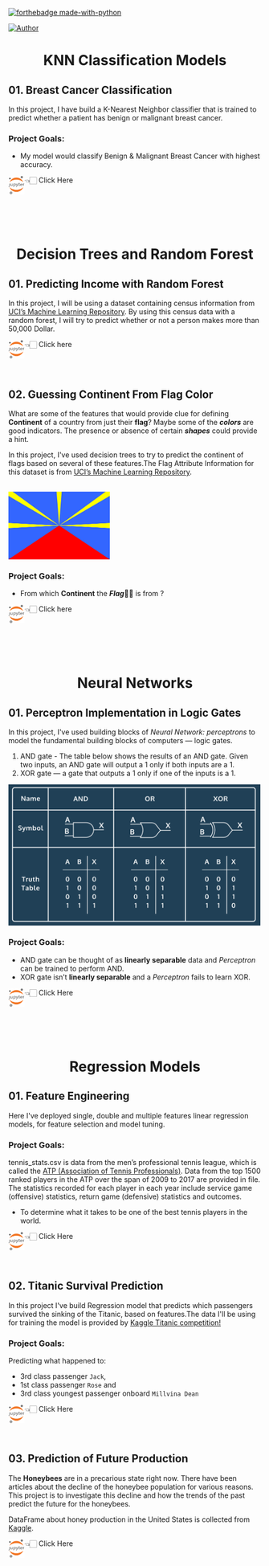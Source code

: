 
[![forthebadge made-with-python](http://ForTheBadge.com/images/badges/made-with-python.svg)](https://www.python.org/)
  


[![Author](https://img.shields.io/badge/author-MdTabassumHossainEmon-orange)](https://github.com/Emon-ProCoder7)

  


<h1 align = 'center'><strong> KNN Classification Models </strong></h1>  

## 01. Breast Cancer Classification

  In this project, I have build a K-Nearest Neighbor classifier that is trained to predict whether a patient has benign or malignant breast cancer.
  
### Project Goals:
  
   - My model would classify Benign & Malignant Breast Cancer with highest accuracy.


👈🏻 Click Here [<img align="left" alt="Emon-ProCoder7 | Jupyter" width="32px" src="https://raw.githubusercontent.com/Emon-ProCoder7/python_projects/master/jupyter.png"/>](https://github.com/Emon-ProCoder7/Machine-Learning-Projects/blob/master/Breast_cancer_classifier.ipynb)

<br><br><br><br>


<h1 align = 'center'><strong> Decision Trees and Random Forest </strong></h1> 


## 01. Predicting Income with Random Forest

  In this project, I will be using a dataset containing census information from [UCI’s Machine Learning Repository](https://archive.ics.uci.edu/ml/datasets/census+income).
By using this census data with a random forest, I will try to predict whether or not a person makes more than 50,000 Dollar.
  

👈🏻 Click here [<img align="left" alt="Emon-ProCoder7 | Jupyter" width="32px" src="https://raw.githubusercontent.com/Emon-ProCoder7/python_projects/master/jupyter.png"/>](https://github.com/Emon-ProCoder7/Machine-Learning-Projects/blob/master/Income_prediction.ipynb)


<br><br>


## 02. Guessing Continent From Flag Color

  What are some of the features that would provide clue for defining **Continent** of a country from just their **flag**? Maybe some of the ***colors*** are good indicators. The presence or absence of certain ***shapes*** could provide a hint.

In this project, I've used decision trees to try to predict the continent of flags based on several of these features.The Flag Attribute Information for this dataset is from [UCI’s Machine Learning Repository](http://archive.ics.uci.edu/ml/datasets/Flags). 
  
  <br>
  
  <img align="center" alt="flag" width="202px" src="https://raw.githubusercontent.com/Emon-ProCoder7/Machine-Learning-Projects/master/flag.png" />
  
  
  
### Project Goals:
  
   - From which **Continent** the ***Flag***☝🏻 is from ? 


👈🏻 Click here [<img align="left" alt="Emon-ProCoder7 | Jupyter" width="32px" src="https://raw.githubusercontent.com/Emon-ProCoder7/python_projects/master/jupyter.png"/>](https://github.com/Emon-ProCoder7/Machine-Learning-Projects/blob/master/Guessing_flag.ipynb)



<br><br><br><br>

<h1 align = 'center'><strong> Neural Networks </strong></h1> 

## 01. Perceptron Implementation in Logic Gates

  In this project, I've used building blocks of *Neural Network: perceptrons* to model the fundamental building blocks of computers — logic gates.

1. AND gate - The table below shows the results of an AND gate. Given two inputs, an AND gate will output a 1 only if both inputs are a 1.
2. XOR gate — a gate that outputs a 1 only if one of the inputs is a 1.

<img align="center" alt="Profile" width="502px" src="https://raw.githubusercontent.com/Emon-ProCoder7/Machine-Learning-Projects/master/logic.PNG">
  
### Project Goals:
  
   - AND gate can be thought of as **linearly separable** data and *Perceptron* can be trained to perform AND.
   - XOR gate isn’t **linearly separable** and a *Perceptron* fails to learn XOR.



👈🏻 Click Here [<img align="left" alt="Emon-ProCoder7 | Jupyter" width="32px" src="https://raw.githubusercontent.com/Emon-ProCoder7/python_projects/master/jupyter.png"/>](https://github.com/Emon-ProCoder7/Machine-Learning-Projects/blob/master/perceptron_logic_gates.ipynb)




<br><br><br><br>


<h1 align = 'center'><strong> Regression Models </strong></h1>

## 01. Feature Engineering

  Here I've deployed single, double and multiple features linear regression models, for feature selection and model tuning.
  
### Project Goals:
  
   tennis_stats.csv is data from the men’s professional tennis league, which is called the [ATP (Association of Tennis Professionals)](https://www.atptour.com/). Data from the top 1500 ranked players in the ATP over the span of 2009 to 2017 are provided in file. The statistics recorded for each player in each year include service game (offensive) statistics, return game (defensive) statistics and outcomes.
  
  - To determine what it takes to be one of the best tennis players in the world.
  
  
👈🏻 Click Here [<img align="left" alt="Emon-ProCoder7 | Jupyter" width="32px" src="https://raw.githubusercontent.com/Emon-ProCoder7/python_projects/master/jupyter.png"/>](https://github.com/Emon-ProCoder7/Machine-Learning-Projects/blob/master/Feature_engineering.ipynb)

<br><br>

## 02. Titanic Survival Prediction

  In this project I've build Regression model that predicts which passengers survived the sinking of the Titanic, based on features.The data I'll be using for training the model is provided by [Kaggle Titanic competition!](https://www.kaggle.com/c/titanic)
  
### Project Goals:
  
   Predicting what happened to:
  
   - 3rd class passenger `Jack`, 
   - 1st class passenger `Rose` and
   - 3rd class youngest passenger onboard `Millvina Dean`


👈🏻 Click Here [<img align="left" alt="Emon-ProCoder7 | Jupyter" width="32px" src="https://raw.githubusercontent.com/Emon-ProCoder7/python_projects/master/jupyter.png"/>](https://github.com/Emon-ProCoder7/Machine-Learning-Projects/blob/master/Titanic_survival.ipynb)

<br><br>
  
## 03. Prediction of Future Production

  The **Honeybees** are in a precarious state right now. There have been articles about the decline of the honeybee population for various reasons. This project is to investigate this decline and how the trends of the past predict the future for the honeybees.
  
  DataFrame about honey production in the United States is collected from [Kaggle](https://www.kaggle.com/).
  
  
👈🏻 Click Here [<img align="left" alt="Emon-ProCoder7 | Jupyter" width="32px" src="https://raw.githubusercontent.com/Emon-ProCoder7/python_projects/master/jupyter.png"/>](https://github.com/Emon-ProCoder7/Machine-Learning-Projects/blob/master/honey_production.ipynb)
  
  

